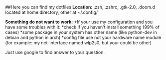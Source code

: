 ##Here you can find my dotfiles
**Location:**
.zsh, .zshrc, .gtk-2.0, .doom.d located at home directory, other at ~/.config/

**Something do not want to work:**
+If your use my configuration and you have some troubles with it:
  *check if you haven't install something (99% of cases)
  *some package in your system has other name (like python-dev in debian and python in arch)
  *config file use not your hardware name module (for example: my net-interface named wlp2s0, but your could be other)

Just use google to find answer to your question.

